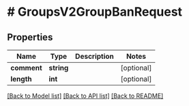 # # GroupsV2GroupBanRequest

## Properties

Name | Type | Description | Notes
------------ | ------------- | ------------- | -------------
**comment** | **string** |  | [optional]
**length** | **int** |  | [optional]

[[Back to Model list]](../../README.md#models) [[Back to API list]](../../README.md#endpoints) [[Back to README]](../../README.md)
